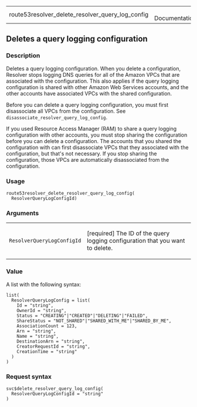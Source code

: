 <table style="width: 100%;">
<tbody>
<tr class="odd">
<td>route53resolver_delete_resolver_query_log_config</td>
<td style="text-align: right;">R Documentation</td>
</tr>
</tbody>
</table>

## Deletes a query logging configuration

### Description

Deletes a query logging configuration. When you delete a configuration,
Resolver stops logging DNS queries for all of the Amazon VPCs that are
associated with the configuration. This also applies if the query
logging configuration is shared with other Amazon Web Services accounts,
and the other accounts have associated VPCs with the shared
configuration.

Before you can delete a query logging configuration, you must first
disassociate all VPCs from the configuration. See
`disassociate_resolver_query_log_config`.

If you used Resource Access Manager (RAM) to share a query logging
configuration with other accounts, you must stop sharing the
configuration before you can delete a configuration. The accounts that
you shared the configuration with can first disassociate VPCs that they
associated with the configuration, but that's not necessary. If you stop
sharing the configuration, those VPCs are automatically disassociated
from the configuration.

### Usage

    route53resolver_delete_resolver_query_log_config(
      ResolverQueryLogConfigId)

### Arguments

<table>
<colgroup>
<col style="width: 35%" />
<col style="width: 65%" />
</colgroup>
<tbody>
<tr class="odd">
<td><code
id="route53resolver_delete_resolver_query_log_config_:_ResolverQueryLogConfigId">ResolverQueryLogConfigId</code></td>
<td><p>[required] The ID of the query logging configuration that you
want to delete.</p></td>
</tr>
</tbody>
</table>

### Value

A list with the following syntax:

    list(
      ResolverQueryLogConfig = list(
        Id = "string",
        OwnerId = "string",
        Status = "CREATING"|"CREATED"|"DELETING"|"FAILED",
        ShareStatus = "NOT_SHARED"|"SHARED_WITH_ME"|"SHARED_BY_ME",
        AssociationCount = 123,
        Arn = "string",
        Name = "string",
        DestinationArn = "string",
        CreatorRequestId = "string",
        CreationTime = "string"
      )
    )

### Request syntax

    svc$delete_resolver_query_log_config(
      ResolverQueryLogConfigId = "string"
    )
